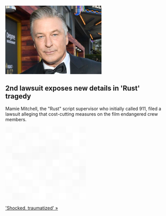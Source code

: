 
![2nd lawsuit exposes new details in 'Rust' tragedy](./20211118115902.png)
## 2nd lawsuit exposes new details in 'Rust' tragedy

Mamie Mitchell, the "Rust" script supervisor who initially called 911, filed a lawsuit alleging that cost-cutting measures on the film endangered crew members.

![pic](../square_bg.png)

['Shocked, traumatized' »](https://www.yahoo.com/entertainment/rust-script-supervisor-lawsuit-against-alec-baldwin-film-producers-mamie-mitchell-224622768.html)
